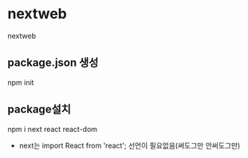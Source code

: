 # nextweb
nextweb

## package.json 생성
npm init

## package설치

npm i next react react-dom

- next는 import React from 'react'; 선언이 필요없음(써도그만 안써도그만)